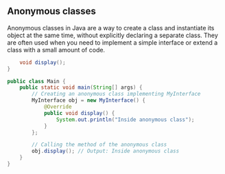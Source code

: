 ## Anonymous classes
Anonymous classes in Java are a way to create a class and instantiate its object at the same time, without explicitly declaring a separate class. They are often used when you need to implement a simple interface or extend a class with a small amount of code.

``` java interface MyInterface {
    void display();
}

public class Main {
    public static void main(String[] args) {
        // Creating an anonymous class implementing MyInterface
        MyInterface obj = new MyInterface() {
            @Override
            public void display() {
                System.out.println("Inside anonymous class");
            }
        };

        // Calling the method of the anonymous class
        obj.display(); // Output: Inside anonymous class
    }
}
```